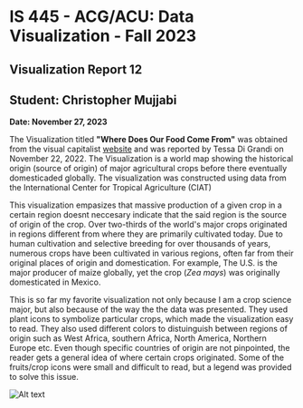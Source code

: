 IS 445 - ACG/ACU: Data Visualization - Fall 2023
===============================================
Visualization Report 12
-----------------------
Student: Christopher Mujjabi
----------------------------
**Date: November 27, 2023**

The Visualization titled **"Where Does Our Food Come From"** was obtained from the visual capitalist [website](https://www.visualcapitalist.com/sp/where-does-our-food-come-from/) and was reported by Tessa Di Grandi on November 22, 2022. The Visualization is a world map showing the historical origin (source of origin) of major agricultural crops before there eventually domesticaded globally. The visualization was constructed using data from the International Center for Tropical Agriculture (CIAT)

This visualization empasizes that massive production of a given crop in a certain region doesnt neccesary indicate that the said region is the source of origin of the crop. Over two-thirds of the world's major crops originated in regions different from where they are primarily cultivated today. Due to human cultivation and selective breeding for over thousands of years, numerous crops have been cultivated in various regions, often far from their original places of origin and domestication. For example, The U.S. is the major producer of maize globally, yet the crop (*Zea mays*) was originally domesticated in Mexico. 

This is so far my favorite visualization not only because I am a crop science major, but also because of the way the the data was presented. They used plant icons to symbolize particular crops, which made the visualization easy to read. They also used different colors to distuinguish between regions of origin such as West Africa, southern Africa, North America, Northern Europe etc. Even though specific countries of origin are not pinpointed, the reader gets a general idea of where certain crops originated. Some of the fruits/crop icons were small and difficult to read, but a legend was provided to solve this issue. 

![Alt text](image-10.png)